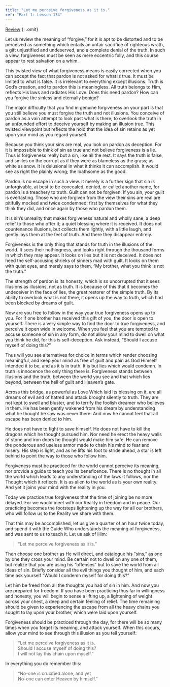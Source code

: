 ```yaml
---
title: "Let me perceive forgiveness as it is."
ref: "Part 1: Lesson 134"
---
```


<a class="hide-review" href="/acim/workbook/l147/#l134">Review</a>
{: .omit}

Let us review the meaning of “forgive,” for it is apt to be distorted
and to be perceived as something which entails an unfair sacrifice of
righteous wrath, a gift unjustified and undeserved, and a complete
denial of the truth. In such a view, forgiveness must be seen as mere
eccentric folly, and this course appear to rest salvation on a whim.

This twisted view of what forgiveness means is easily corrected when you
can accept the fact that pardon is not asked for what is true. It must
be limited to what is false. It is irrelevant to everything except
illusions. Truth is God’s creation, and to pardon this is meaningless.
All truth belongs to Him, reflects His laws and radiates His Love. Does
this need pardon? How can you forgive the sinless and eternally benign?

The major difficulty that you find in genuine forgiveness on your part
is that you still believe you must forgive the truth and not
illusions. You conceive of pardon as a vain attempt to look past what is
there; to overlook the truth in an unfounded effort to deceive yourself
by making an illusion true. This twisted viewpoint but reflects the hold
that the idea of sin retains as yet upon your mind as you regard
yourself.

Because you think your sins are real, you look on pardon as deception.
For it is impossible to think of sin as true and not believe forgiveness
is a lie. Thus is forgiveness really but a sin, like all the rest. It
says the truth is false, and smiles on the corrupt as if they were as
blameless as the grass; as white as snow. It is delusional in what it
thinks it can accomplish. It would see as right the plainly wrong; the
loathsome as the good.

Pardon is no escape in such a view. It merely is a further sign that sin
is unforgivable, at best to be concealed, denied, or called another
name, for pardon is a treachery to truth. Guilt can not be forgiven. If
you sin, your guilt is everlasting. Those who are forgiven from the view
their sins are real are pitifully mocked and twice condemned; first by
themselves for what they think they did, and once again by those who
pardon them.

It is sin’s unreality that makes forgiveness natural and wholly sane, a
deep relief to those who offer it; a quiet blessing where it is
received. It does not countenance illusions, but collects them lightly,
with a little laugh, and gently lays them at the feet of truth. And
there they disappear entirely.

Forgiveness is the only thing that stands for truth in the illusions of
the world. It sees their nothingness, and looks right through the
thousand forms in which they may appear. It looks on lies but it is not
deceived. It does not heed the self-accusing shrieks of sinners mad with
guilt. It looks on them with quiet eyes, and merely says to them, “My
brother, what you think is not the truth.”

The strength of pardon is its honesty, which is so uncorrupted that it
sees illusions as illusions, not as truth. It is because of this that it
becomes the undeceiver in the face of lies, the great restorer of the
simple truth. By its ability to overlook what is not there, it opens up
the way to truth, which had been blocked by dreams of guilt.

Now are you free to follow in the way your true forgiveness opens up to
you. For if one brother has received this gift of you, the door is open
to yourself. There is a very simple way to find the door to true
forgiveness, and perceive it open wide in welcome. When you feel that you
are tempted to accuse someone of sin in any form, do not allow your mind
to dwell on what you think he did, for this is self-deception. Ask
instead, “Should I accuse myself of doing this?”

Thus will you see alternatives for choice in terms which render choosing
meaningful, and keep your mind as free of guilt and pain as God Himself
intended it to be, and as it is in truth. It is but lies which would
condemn. In truth is innocence the only thing there is. Forgiveness
stands between illusions and the truth, between the world you see and
that which lies beyond, between the hell of guilt and Heaven’s gate.

Across this bridge, as powerful as Love Which laid Its blessing on it,
are all dreams of evil and of hatred and attack brought silently to
truth. They are not kept to swell and bluster, and to terrify the foolish
dreamer who believes in them. He has been gently wakened from his dream
by understanding what he thought he saw was never there. And now he
cannot feel that all escape has been denied to him.

He does not have to fight to save himself. He does not have to
kill the dragons which he thought pursued him. Nor need he erect the
heavy walls of stone and iron doors he thought would make him safe. He
can remove the ponderous and useless armor made to chain his mind to
fear and misery. His step is light, and as he lifts his foot to stride
ahead, a star is left behind to point the way to those who follow him.

Forgiveness must be practiced for the world cannot perceive its meaning,
nor provide a guide to teach you its beneficence. There is no thought in
all the world which leads to any understanding of the laws it follows,
nor the Thought which it reflects. It is as alien to the world as is
your own reality. And yet it joins your mind with the reality in you.

Today we practice true forgiveness that the time of joining be no more
delayed. For we would meet with our Reality in freedom and in peace. Our
practicing becomes the footsteps lightening up the way for all our
brothers, who will follow us to the Reality we share with them.

That this may be accomplished, let us give a quarter of an hour twice
today, and spend it with the Guide Who understands the meaning of
forgiveness, and was sent to us to teach it. Let us ask of Him:

> “Let me perceive forgiveness as it is.”

Then choose one brother as He will direct, and catalogue his “sins,” as
one by one they cross your mind. Be certain not to dwell on any one of
them, but realize that you are using his “offenses” but to save the
world from all ideas of sin. Briefly consider all the evil things you
thought of him, and each time ask yourself “Would I condemn myself for
doing this?”

Let him be freed from all the thoughts you had of sin in him. And now
you are prepared for freedom. If you have been practicing thus far in
willingness and honesty, you will begin to sense a lifting up, a
lightening of weight across your chest, a deep and certain feeling of
relief. The time remaining should be given to experiencing the escape
from all the heavy chains you sought to lay upon your brother, which
were laid upon yourself.

Forgiveness should be practiced through the day, for there will be so
many times when you forget its meaning, and attack yourself. When this
occurs, allow your mind to see through this illusion as you
tell yourself:

> “Let me perceive forgiveness as it is.<br/>
> Should I accuse myself of doing this?<br/>
> I will not lay this chain upon myself.”

In everything you do remember this:

> “No-one is crucified alone, and yet<br/>
> No-one can enter Heaven by himself.”

